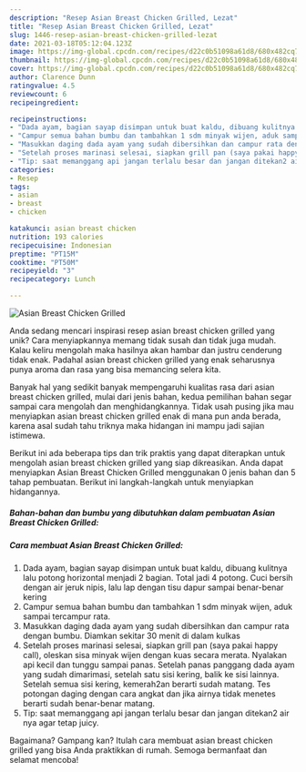 ```yaml
---
description: "Resep Asian Breast Chicken Grilled, Lezat"
title: "Resep Asian Breast Chicken Grilled, Lezat"
slug: 1446-resep-asian-breast-chicken-grilled-lezat
date: 2021-03-18T05:12:04.123Z
image: https://img-global.cpcdn.com/recipes/d22c0b51098a61d8/680x482cq70/asian-breast-chicken-grilled-foto-resep-utama.jpg
thumbnail: https://img-global.cpcdn.com/recipes/d22c0b51098a61d8/680x482cq70/asian-breast-chicken-grilled-foto-resep-utama.jpg
cover: https://img-global.cpcdn.com/recipes/d22c0b51098a61d8/680x482cq70/asian-breast-chicken-grilled-foto-resep-utama.jpg
author: Clarence Dunn
ratingvalue: 4.5
reviewcount: 6
recipeingredient:

recipeinstructions:
- "Dada ayam, bagian sayap disimpan untuk buat kaldu, dibuang kulitnya lalu potong horizontal menjadi 2 bagian. Total jadi 4 potong. Cuci bersih dengan air jeruk nipis, lalu lap dengan tisu dapur sampai benar-benar kering"
- "Campur semua bahan bumbu dan tambahkan 1 sdm minyak wijen, aduk sampai tercampur rata."
- "Masukkan daging dada ayam yang sudah dibersihkan dan campur rata dengan bumbu. Diamkan sekitar 30 menit di dalam kulkas"
- "Setelah proses marinasi selesai, siapkan grill pan (saya pakai happy call), oleskan sisa minyak wijen dengan kuas secara merata. Nyalakan api kecil dan tunggu sampai panas. Setelah panas panggang dada ayam yang sudah dimarimasi, setelah satu sisi kering, balik ke sisi lainnya. Setelah semua sisi kering, kemerah2an berarti sudah matang. Tes potongan daging dengan cara angkat dan jika airnya tidak menetes berarti sudah benar-benar matang."
- "Tip: saat memanggang api jangan terlalu besar dan jangan ditekan2 air nya agar tetap juicy."
categories:
- Resep
tags:
- asian
- breast
- chicken

katakunci: asian breast chicken 
nutrition: 193 calories
recipecuisine: Indonesian
preptime: "PT15M"
cooktime: "PT50M"
recipeyield: "3"
recipecategory: Lunch

---
```



![Asian Breast Chicken Grilled](https://img-global.cpcdn.com/recipes/d22c0b51098a61d8/680x482cq70/asian-breast-chicken-grilled-foto-resep-utama.jpg)

Anda sedang mencari inspirasi resep asian breast chicken grilled yang unik? Cara menyiapkannya memang tidak susah dan tidak juga mudah. Kalau keliru mengolah maka hasilnya akan hambar dan justru cenderung tidak enak. Padahal asian breast chicken grilled yang enak seharusnya punya aroma dan rasa yang bisa memancing selera kita.



Banyak hal yang sedikit banyak mempengaruhi kualitas rasa dari asian breast chicken grilled, mulai dari jenis bahan, kedua pemilihan bahan segar sampai cara mengolah dan menghidangkannya. Tidak usah pusing jika mau menyiapkan asian breast chicken grilled enak di mana pun anda berada, karena asal sudah tahu triknya maka hidangan ini mampu jadi sajian istimewa.


Berikut ini ada beberapa tips dan trik praktis yang dapat diterapkan untuk mengolah asian breast chicken grilled yang siap dikreasikan. Anda dapat menyiapkan Asian Breast Chicken Grilled menggunakan 0 jenis bahan dan 5 tahap pembuatan. Berikut ini langkah-langkah untuk menyiapkan hidangannya.

<!--inarticleads1-->

##### Bahan-bahan dan bumbu yang dibutuhkan dalam pembuatan Asian Breast Chicken Grilled:





<!--inarticleads2-->

##### Cara membuat Asian Breast Chicken Grilled:

1. Dada ayam, bagian sayap disimpan untuk buat kaldu, dibuang kulitnya lalu potong horizontal menjadi 2 bagian. Total jadi 4 potong. Cuci bersih dengan air jeruk nipis, lalu lap dengan tisu dapur sampai benar-benar kering
1. Campur semua bahan bumbu dan tambahkan 1 sdm minyak wijen, aduk sampai tercampur rata.
1. Masukkan daging dada ayam yang sudah dibersihkan dan campur rata dengan bumbu. Diamkan sekitar 30 menit di dalam kulkas
1. Setelah proses marinasi selesai, siapkan grill pan (saya pakai happy call), oleskan sisa minyak wijen dengan kuas secara merata. Nyalakan api kecil dan tunggu sampai panas. Setelah panas panggang dada ayam yang sudah dimarimasi, setelah satu sisi kering, balik ke sisi lainnya. Setelah semua sisi kering, kemerah2an berarti sudah matang. Tes potongan daging dengan cara angkat dan jika airnya tidak menetes berarti sudah benar-benar matang.
1. Tip: saat memanggang api jangan terlalu besar dan jangan ditekan2 air nya agar tetap juicy.




Bagaimana? Gampang kan? Itulah cara membuat asian breast chicken grilled yang bisa Anda praktikkan di rumah. Semoga bermanfaat dan selamat mencoba!
